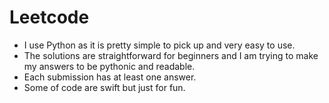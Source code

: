 # Leetcode
* I use Python as it is pretty simple to pick up and very easy to use.
* The solutions are straightforward for beginners and I am trying to make my answers to be pythonic and readable.
* Each submission has at least one answer.
* Some of code are swift but just for fun.
